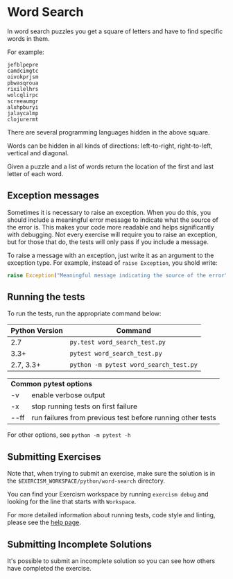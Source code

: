 # Word Search

In word search puzzles you get a square of letters and have to find specific
words in them.

For example:

```text
jefblpepre
camdcimgtc
oivokprjsm
pbwasqroua
rixilelhrs
wolcqlirpc
screeaumgr
alxhpburyi
jalaycalmp
clojurermt
```

There are several programming languages hidden in the above square.

Words can be hidden in all kinds of directions: left-to-right, right-to-left,
vertical and diagonal.

Given a puzzle and a list of words return the location of the first and last
letter of each word.

## Exception messages

Sometimes it is necessary to raise an exception. When you do this, you should include a meaningful error message to
indicate what the source of the error is. This makes your code more readable and helps significantly with debugging. Not
every exercise will require you to raise an exception, but for those that do, the tests will only pass if you include
a message.

To raise a message with an exception, just write it as an argument to the exception type. For example, instead of
`raise Exception`, you shold write:

```python
raise Exception("Meaningful message indicating the source of the error")
```

## Running the tests

To run the tests, run the appropriate command below:

| Python Version | Command |
| --- | --- |
| 2.7 | `py.test word_search_test.py` |
| 3.3+ | `pytest word_search_test.py` |
| 2.7, 3.3+ | `python -m pytest word_search_test.py` |

<table>
    <tr>
        <td colspan="2"><strong>Common pytest options</strong></td>
    </tr>
    <tr>
        <td>-v</td>
        <td>enable verbose output</td>
    </tr>
    <tr>
        <td>-x</td>
        <td>stop running tests on first failure</td>
    </tr>
    <tr>
        <td>--ff</td>
        <td>run failures from previous test before running other tests</td>
    </tr>
</table>

For other options, see `python -m pytest -h`

## Submitting Exercises

Note that, when trying to submit an exercise, make sure the solution is in the `$EXERCISM_WORKSPACE/python/word-search` directory.

You can find your Exercism workspace by running `exercism debug` and looking for the line that starts with `Workspace`.

For more detailed information about running tests, code style and linting,
please see the [help page](http://exercism.io/languages/python).

## Submitting Incomplete Solutions
It's possible to submit an incomplete solution so you can see how others have completed the exercise.
